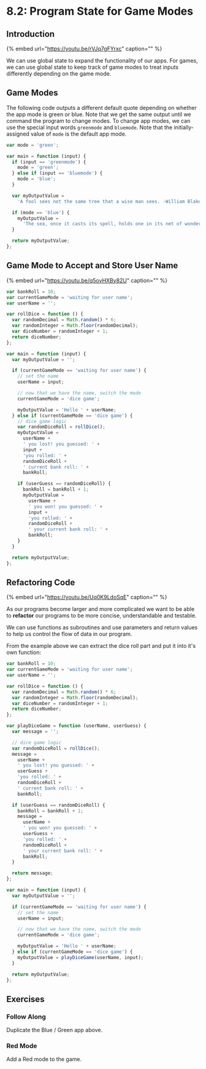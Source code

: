 # 8.2: Program State for Game Modes

## Introduction

{% embed url="https://youtu.be/rVJq7gFYrxc" caption="" %}

We can use global state to expand the functionality of our apps. For games, we can use global state to keep track of game modes to treat inputs differently depending on the game mode.

## Game Modes

The following code outputs a different default quote depending on whether the app mode is green or blue. Note that we get the same output until we command the program to change modes. To change app modes, we can use the special input words `greenmode` and `bluemode`. Note that the initially-assigned value of `mode` is the default app mode.

```javascript
var mode = 'green';

var main = function (input) {
  if (input == 'greenmode') {
    mode = 'green';
  } else if (input == 'bluemode') {
    mode = 'blue';
  }

  var myOutputValue =
    'A fool sees not the same tree that a wise man sees. -William Blake';

  if (mode == 'blue') {
    myOutputValue =
      'The sea, once it casts its spell, holds one in its net of wonder forever. -Jacques Cousteau';
  }

  return myOutputValue;
};
```

## Game Mode to Accept and Store User Name

{% embed url="https://youtu.be/q5ovHXBy82U" caption="" %}

```javascript
var bankRoll = 10;
var currentGameMode = 'waiting for user name';
var userName = '';

var rollDice = function () {
  var randomDecimal = Math.random() * 6;
  var randomInteger = Math.floor(randomDecimal);
  var diceNumber = randomInteger + 1;
  return diceNumber;
};

var main = function (input) {
  var myOutputValue = '';

  if (currentGameMode == 'waiting for user name') {
    // set the name
    userName = input;

    // now that we have the name, switch the mode
    currentGameMode = 'dice game';

    myOutputValue = 'Hello ' + userName;
  } else if (currentGameMode == 'dice game') {
    // dice game logic
    var randomDiceRoll = rollDice();
    myOutputValue =
      userName +
      ' you lost! you guessed: ' +
      input +
      'you rolled: ' +
      randomDiceRoll +
      ' current bank roll: ' +
      bankRoll;

    if (userGuess == randomDiceRoll) {
      bankRoll = bankRoll + 1;
      myOutputValue =
        userName +
        ' you won! you guessed: ' +
        input +
        'you rolled: ' +
        randomDiceRoll +
        ' your current bank roll: ' +
        bankRoll;
    }
  }

  return myOutputValue;
};
```

## Refactoring Code

{% embed url="https://youtu.be/Uq0K9LdoSqE" caption="" %}

As our programs become larger and more complicated we want to be able to **refactor** our programs to be more concise, understandable and testable.

We can use functions as subroutines and use parameters and return values to help us control the flow of data in our program.

From the example above we can extract the dice roll part and put it into it's own function:

```javascript
var bankRoll = 10;
var currentGameMode = 'waiting for user name';
var userName = '';

var rollDice = function () {
  var randomDecimal = Math.random() * 6;
  var randomInteger = Math.floor(randomDecimal);
  var diceNumber = randomInteger + 1;
  return diceNumber;
};

var playDiceGame = function (userName, userGuess) {
  var message = '';

  // dice game logic
  var randomDiceRoll = rollDice();
  message =
    userName +
    ' you lost! you guessed: ' +
    userGuess +
    'you rolled: ' +
    randomDiceRoll +
    ' current bank roll: ' +
    bankRoll;

  if (userGuess == randomDiceRoll) {
    bankRoll = bankRoll + 1;
    message =
      userName +
      ' you won! you guessed: ' +
      userGuess +
      'you rolled: ' +
      randomDiceRoll +
      ' your current bank roll: ' +
      bankRoll;
  }

  return message;
};

var main = function (input) {
  var myOutputValue = '';

  if (currentGameMode == 'waiting for user name') {
    // set the name
    userName = input;

    // now that we have the name, switch the mode
    currentGameMode = 'dice game';

    myOutputValue = 'Hello ' + userName;
  } else if (currentGameMode == 'dice game') {
    myOutputValue = playDiceGame(userName, input);
  }

  return myOutputValue;
};
```

## Exercises

### Follow Along

Duplicate the Blue / Green app above.

### Red Mode

Add a Red mode to the game.

